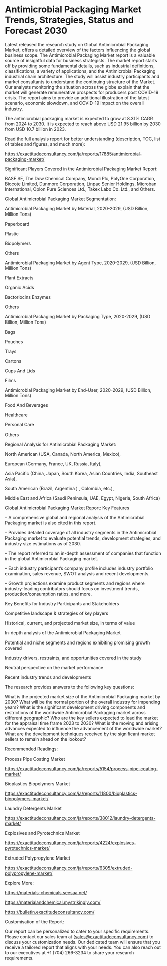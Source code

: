 # Antimicrobial Packaging Market Trends, Strategies, Status and Forecast 2030

Latest released the research study on Global Antimicrobial Packaging Market, offers a detailed overview of the factors influencing the global business scope. The Antimicrobial Packaging Market report is a valuable source of insightful data for business strategists. The market report starts off by providing some fundamental details, such as industrial definitions, classifications, a variety of applications, and the Antimicrobial Packaging industrial chain architecture. The study will assist industry participants and market consultants to understand the continuing structure of the Market. Our analysts monitoring the situation across the globe explain that the market will generate remunerative prospects for producers post COVID-19 crisis. The report aims to provide an additional illustration of the latest scenario, economic slowdown, and COVID-19 impact on the overall industry.

The antimicrobial packaging market is expected to grow at 8.31% CAGR from 2024 to 2030. It is expected to reach above USD 21.95 billion by 2030 from USD 10.7 billion in 2023.

Read the full analysis report for better understanding (description, TOC, list of tables and figures, and much more):

https://exactitudeconsultancy.com/ja/reports/17885/antimicrobial-packaging-market/

Significant Players Covered in the Antimicrobial Packaging Market Report:

BASF SE, The Dow Chemical Company, Mondi Plc, PolyOne Corporation, Biocote Limited, Dunmore Corporation, Linpac Senior Holdings, Microban International, Oplon Pure Sciences Ltd., Takex Labo Co. Ltd., and Others.

Global Antimicrobial Packaging Market Segmentation:

Antimicrobial Packaging Market by Material, 2020-2029, (USD Billion, Million Tons)

Paperboard

Plastic

Biopolymers

Others

Antimicrobial Packaging Market by Agent Type, 2020-2029, (USD Billion, Million Tons)

Plant Extracts

Organic Acids

Bactoriocins Enzymes

Others

Antimicrobial Packaging Market by Packaging Type, 2020-2029, (USD Billion, Million Tons)

Bags

Pouches

Trays

Cartons

Cups And Lids

Films

Antimicrobial Packaging Market by End-User, 2020-2029, (USD Billion, Million Tons)

Food And Beverages

Healthcare

Personal Care

Others




Regional Analysis for Antimicrobial Packaging Market:

North American (USA, Canada, North America, Mexico),

European (Germany, France, UK, Russia, Italy),

Asia Pacific (China, Japan, South Korea, Asian Countries, India, Southeast Asia),

South American (Brazil, Argentina ) , Colombia, etc.),

Middle East and Africa (Saudi Peninsula, UAE, Egypt, Nigeria, South Africa)

Global Antimicrobial Packaging Market Report: Key Features

– A comprehensive global and regional analysis of the Antimicrobial Packaging market is also cited in this report.

– Provides detailed coverage of all industry segments in the Antimicrobial Packaging market to evaluate potential trends, development strategies, and industry size estimations as of 2030.

– The report referred to an in-depth assessment of companies that function in the global Antimicrobial Packaging market.

– Each industry participant’s company profile includes industry portfolio examination, sales revenue, SWOT analysis and recent developments.

– Growth projections examine product segments and regions where industry-leading contributors should focus on investment trends, production/consumption ratios, and more.

Key Benefits for Industry Participants and Stakeholders

Competitive landscape & strategies of key players

Historical, current, and projected market size, in terms of value

In-depth analysis of the Antimicrobial Packaging Market

Potential and niche segments and regions exhibiting promising growth covered

Industry drivers, restraints, and opportunities covered in the study

Neutral perspective on the market performance

Recent industry trends and developments

The research provides answers to the following key questions:

What is the projected market size of the Antimicrobial Packaging market by 2030?
What will be the normal portion of the overall industry for impending years?
What is the significant development driving components and restrictions of the worldwide Antimicrobial Packaging market across different geographic?
Who are the key sellers expected to lead the market for the appraisal time frame 2023 to 2030?
What is the moving and arising advances expected to influence the advancement of the worldwide market?
What are the development techniques received by the significant market sellers to remain ahead on the lookout?

Recommended Readings:

Process Pipe Coating Market

https://exactitudeconsultancy.com/ja/reports/5154/process-pipe-coating-market/

Bioplastics Biopolymers Market

https://exactitudeconsultancy.com/ja/reports/11800/bioplastics-biopolymers-market/

Laundry Detergents Market

https://exactitudeconsultancy.com/ja/reports/38012/laundry-detergents-market/

Explosives and Pyrotechnics Market

https://exactitudeconsultancy.com/ja/reports/4224/explosives-pyrotechnics-market/

Extruded Polypropylene Market

https://exactitudeconsultancy.com/ja/reports/6305/extruded-polypropylene-market/

Explore More:

https://materials-chemicals.seesaa.net/

https://materialandchemical.mystrikingly.com/

https://bulletin.exactitudeconsultancy.com/

Customisation of the Report:

Our report can be personalized to cater to your specific requirements. Please contact our sales team at (sales@exactitudeconsultancy.com) to discuss your customization needs. Our dedicated team will ensure that you receive a tailored report that aligns with your needs. You can also reach out to our executives at +1 (704) 266-3234 to share your research requirements.
